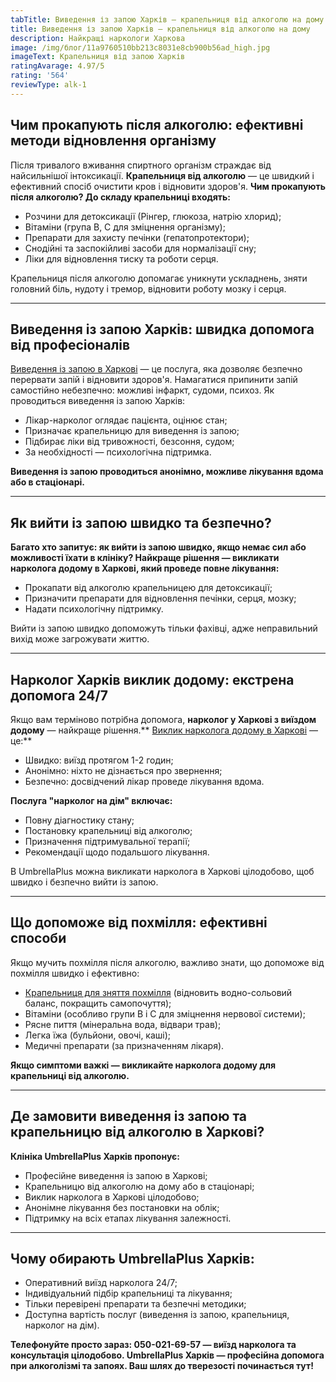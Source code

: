 ```yaml
---
tabTitle: Виведення із запою Харків – крапельниця від алкоголю на дому
title: Виведення із запою Харків – крапельниця від алкоголю на дому
description: Найкращі наркологи Харкова
image: /img/блог/11a9760510bb213c8031e8cb900b56ad_high.jpg
imageText: Крапельниця від запою Харків
ratingAvarage: 4.97/5
rating: '564'
reviewType: alk-1
---
```


## Чим прокапують після алкоголю: ефективні методи відновлення організму

Після тривалого вживання спиртного організм страждає від найсильнішої інтоксикації. **Крапельниця від алкоголю** — це швидкий і ефективний спосіб очистити кров і відновити здоров'я.
**Чим прокапують після алкоголю?
До складу крапельниці входять:**

* Розчини для детоксикації (Рінгер, глюкоза, натрію хлорид);
* Вітаміни (група B, C для зміцнення організму);
* Препарати для захисту печінки (гепатопротектори);
* Снодійні та заспокійливі засоби для нормалізації сну;
* Ліки для відновлення тиску та роботи серця.

Крапельниця після алкоголю допомагає уникнути ускладнень, зняти головний біль, нудоту і тремор, відновити роботу мозку і серця.

***

## Виведення із запою Харків: швидка допомога від професіоналів

[Виведення із запою в Харкові](https://umbrella-plus.com.ua/uk/kharkiv/vivod-iz-zapoia-kharkiv-ua/) — це послуга, яка дозволяє безпечно перервати запій і відновити здоров'я. Намагатися припинити запій самостійно небезпечно: можливі інфаркт, судоми, психоз.
Як проводиться виведення із запою Харків:

* Лікар-нарколог оглядає пацієнта, оцінює стан;
* Призначає крапельницю для виведення із запою;
* Підбирає ліки від тривожності, безсоння, судом;
* За необхідності — психологічна підтримка.

**Виведення із запою проводиться анонімно, можливе лікування вдома або в стаціонарі.**

***

## Як вийти із запою швидко та безпечно?

**Багато хто запитує: як вийти із запою швидко, якщо немає сил або можливості їхати в клініку?
Найкраще рішення — викликати нарколога додому в Харкові, який проведе повне лікування:**

* Прокапати від алкоголю крапельницею для детоксикації;
* Призначити препарати для відновлення печінки, серця, мозку;
* Надати психологічну підтримку.

Вийти із запою швидко допоможуть тільки фахівці, адже неправильний вихід може загрожувати життю.

***

## Нарколог Харків виклик додому: екстрена допомога 24/7

Якщо вам терміново потрібна допомога, **нарколог у Харкові з виїздом додому** — найкраще рішення.**
[Виклик нарколога додому в Харкові](https://umbrella-plus.com.ua/uk/kharkiv/kapelnica_ot_alkogola_na_domy_kharkiv_ua/) — це:**

* Швидко: виїзд протягом 1-2 годин;
* Анонімно: ніхто не дізнається про звернення;
* Безпечно: досвідчений лікар проведе лікування вдома.

**Послуга "нарколог на дім" включає:**

* Повну діагностику стану;
* Постановку крапельниці від алкоголю;
* Призначення підтримувальної терапії;
* Рекомендації щодо подальшого лікування.

В UmbrellaPlus можна викликати нарколога в Харкові цілодобово, щоб швидко і безпечно вийти із запою.

***

## Що допоможе від похмілля: ефективні способи

Якщо мучить похмілля після алкоголю, важливо знати, що допоможе від похмілля швидко і ефективно:

* [Крапельниця для зняття похмілля](https://umbrella-plus.com.ua/uk/kharkiv/kapelnica_ot_alkogola_kharkiv-ua/) (відновить водно-сольовий баланс, покращить самопочуття);
* Вітаміни (особливо групи B і C для зміцнення нервової системи);
* Рясне пиття (мінеральна вода, відвари трав);
* Легка їжа (бульйони, овочі, каші);
* Медичні препарати (за призначенням лікаря).

**Якщо симптоми важкі — викликайте нарколога додому для крапельниці від алкоголю.**

***

## Де замовити виведення із запою та крапельницю від алкоголю в Харкові?

**Клініка UmbrellaPlus Харків пропонує:**

* Професійне виведення із запою в Харкові;
* Крапельницю від алкоголю на дому або в стаціонарі;
* Виклик нарколога в Харкові цілодобово;
* Анонімне лікування без постановки на облік;
* Підтримку на всіх етапах лікування залежності.

***

## Чому обирають UmbrellaPlus Харків:

* Оперативний виїзд нарколога 24/7;
* Індивідуальний підбір крапельниці та лікування;
* Тільки перевірені препарати та безпечні методики;
* Доступна вартість послуг (виведення із запою, крапельниця, нарколог на дім).

**Телефонуйте просто зараз: 050-021-69-57 — виїзд нарколога та консультація цілодобово.
UmbrellaPlus Харків — професійна допомога при алкоголізмі та запоях. Ваш шлях до тверезості починається тут!**
